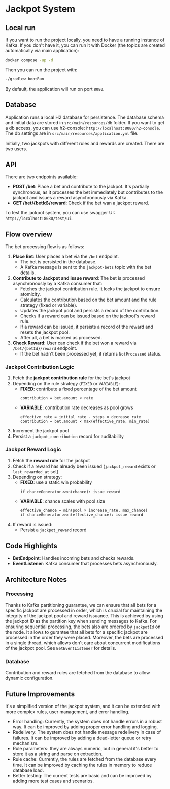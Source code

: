 
# Jackpot System 

## Local run

If you want to run the project locally, you need to have a running instance of Kafka.
If you don't have it, you can run it with Docker (the topics are created automatically via main application):

```bash
docker compose -up -d
```

Then you can run the project with:

```bash
./gradlew bootRun
```
By default, the application will run on port `8080`. 

## Database
Application runs a local H2 database for persistence.
The database schema and initial data are stored in `src/main/resources/db` folder.
If you want to get a db access, you can use h2-console: `http://localhost:8080/h2-console`.
The db settings are in `src/main/resources/application.yml` file.

Initially, two jackpots with different rules and rewards are created. There are two users.

## API
There are two endpoints available:
- **POST /bet**: Place a bet and contribute to the jackpot. It's partially synchronous, as it processes the bet immediately but contributes to the jackpot and issues a reward asynchronously via Kafka.
- **GET /bet/{betId}/reward**: Check if the bet wan a jackpot reward.

To test the jackpot system, you can use swagger UI: `http://localhost:8080/test/ui`.

## Flow overview
The bet processing flow is as follows:
1. **Place Bet**: User places a bet via the `/bet` endpoint.
    - The bet is persisted in the database.
    - A Kafka message is sent to the `jackpot-bets` topic with the bet details.
2. **Contribute to Jackpot and issue reward**: The bet is processed asynchronously by a Kafka consumer that:
   - Fetches the jackpot contribution rule. It locks the jackpot to ensure atomicity.
   - Calculates the contribution based on the bet amount and the rule strategy (fixed or variable).
   - Updates the jackpot pool and persists a record of the contribution.
   - Checks if a reward can be issued based on the jackpot's reward rule.
   - If a reward can be issued, it persists a record of the reward and resets the jackpot pool.
   - After all, a bet is marked as processed.
3. **Check Reward**: User can check if the bet won a reward via `/bet/{betId}/reward` endpoint.
   - If the bet hadn't been processed yet, it returns `NotProcessed` status.

### Jackpot Contribution Logic

1. Fetch the **jackpot contribution rule** for the bet's jackpot
2. Depending on the rule strategy (`FIXED` or `VARIABLE`):
    - **FIXED**: contribute a fixed percentage of the bet amount
      ```
      contribution = bet.amount × rate
      ```
    - **VARIABLE**: contribution rate decreases as pool grows
      ```
      effective_rate = initial_rate - steps × decrease_rate
      contribution = bet.amount × max(effective_rate, min_rate)
      ```
3. Increment the jackpot pool
4. Persist a `jackpot_contribution` record for auditability

### Jackpot Reward Logic

1. Fetch the **reward rule** for the jackpot
2. Check if a reward has already been issued (`jackpot_reward` exists or `last_rewarded_at` set)
3. Depending on strategy:
    - **FIXED**: use a static win probability
      ```
      if chanceGenerator.won(chance): issue reward
      ```
    - **VARIABLE**: chance scales with pool size
      ```
      effective_chance = min(pool × increase_rate, max_chance)
      if chanceGenerator.won(effective_chance): issue reward
      ```
4. If reward is issued:
    - Persist a `jackpot_reward` record

## Code Highlights
- **BetEndpoint**: Handles incoming bets and checks rewards.
- **EventListener**: Kafka consumer that processes bets asynchronously.

## Architecture Notes

### Processing

Thanks to Kafka partitioning guarantee, we can ensure that all bets for a specific jackpot are processed in order, which is crucial for maintaining the integrity of the jackpot pool and reward issuance. 
This is achieved by using the jackpot ID as the partition key when sending messages to Kafka. For ensuring sequential processing, the bets also are ordered by `jackpotId` on the node. It allows to gurantee that all bets for a specific jackpot are processed in the order they were placed. 
Moreover, the bets are processed in a single thread, which allows don't care about concurrent modifications of the jackpot pool. See `BetEventListener` for details.

### Database

Contribution and reward rules are fetched from the database to allow dynamic configuration.

## Future Improvements
It's a simplified version of the jackpot system, and it can be extended with more complex rules, user management, and error handling.

- Error handling: Currently, the system does not handle errors in a robust way. It can be improved by adding proper error handling and logging.
- Redelivery: The system does not handle message redelivery in case of failures. It can be improved by adding a dead-letter queue or retry mechanism.
- Rule parameters: they are always numeric, but in general it's better to store it as a string and parse on extraction.
- Rule cache: Currently, the rules are fetched from the database every time. It can be improved by caching the rules in memory to reduce database load.
- Better testing: The current tests are basic and can be improved by adding more test cases and scenarios.